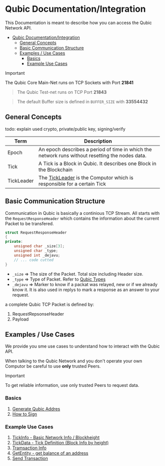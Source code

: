 # Qubic Documentation/Integration
This Documentation is meant to describe how you can access the Qubic Network API.

- [Qubic Documentation/Integration](#qubic-documentationintegration)
  - [General Concepts](#general-concepts)
  - [Basic Communication Structure](#basic-communication-structure)
  - [Examples / Use Cases](#examples--use-cases)
    - [Basics](#basics)
    - [Example Use Cases](#example-use-cases)

> [!IMPORTANT]
> The Qubic Core Main-Net runs on TCP Sockets with Port **21841**

> The Qubic Test-net runs on TCP Port **21843**

> The default Buffer size is defined in `BUFFER_SIZE` with **33554432**

## General Concepts
todo: explain used crypto, private/public key, signing/verify

| Term  | Description                                                                                     |
| ----- | ----------------------------------------------------------------------------------------------- |
| Epoch | An epoch describes a period of time in which the network runs without resetting the nodes data. |
| Tick  | A Tick is a Block in Qubic. It describes one Block in the Blockchain |
| TickLeader | The [TickLeader](Glossar/TickLeader.md) is the Computor which is responsible for a certain Tick |

## Basic Communication Structure
Communication in Qubic is basically a continious TCP Stream. All starts with the `RequestResponseHeader` which contains the information about the current Packet to be transfered.

```c++
struct RequestResponseHeader
{
private:
    unsigned char _size[3];
    unsigned char _type;
    unsigned int _dejavu;
    // ... code cutted
}
```

- `_size` => The size of the Packet. Total size including Header size.
- `_type` => Type of Packet. Refer to [Qubic Types](Qubic_Packet_Types.md)
- `_dejavu` => Marker to know if a packat was relayed, new or if we already know it. It is also used in replys to mark a response as an answer to your request.

a complete Qubic TCP Packet is defined by:

1. RequestRepsonseHeader
2. Payload

## Examples / Use Cases
We provide you sme use cases to understand how to interact with the Qubic API.

When talking to the Qubic Network and you don't operate your own Computor be careful to use **only** trusted Peers.

> [!IMPORTANT]
> To get reliable information, use only trusted Peers to request data. 

### Basics
1. [Generate Qubic Addres](UseCases//GenerateAddress.md)
2. [How to Sign](UseCases/Sign.md)

### Example Use Cases
1. [TickInfo - Basic Network Info / Blockheight](UseCases/TickInfo.md)
2. [TickData - Tick Definition (Block Info by height)](UseCases/TickData.md)
3. [Tramsaction Info](UseCases/GetTransaction.md)
4. [GetEntity - get balance of an address](UseCases/GetEntity.md)
5. [Send Transaction](UseCases/SendTransaction.md)


